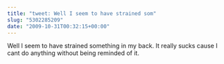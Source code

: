```yaml
---
title: "tweet: Well I seem to have strained som"
slug: "5302285209"
date: "2009-10-31T00:32:15+00:00"
---
```

Well I seem to have strained something in my back. It really sucks cause I cant do anything without being reminded of it.